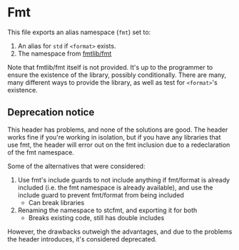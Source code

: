 # Fmt

This file exports an alias namespace (`fmt`) set to:

1. An alias for `std` if `<format>` exists.
2. The namespace from [fmtlib/fmt](//github.com/fmtlib/fmt)


Note that fmtlib/fmt itself is not provided. It's up to the programmer to ensure the existence of the library, possibly conditionally. There are many, many different ways to provide the library, as well as test for `<format>`'s existence. 


## Deprecation notice

This header has problems, and none of the solutions are good. The header works fine if you're working in isolation, but if you have any libraries that use fmt, the header will error out on the fmt inclusion due to a redeclaration of the fmt namespace.

Some of the alternatives that were considered:

1. Use fmt's include guards to not include anything if fmt/format is already included (i.e. the fmt namespace is already available), and use the include guard to prevent fmt/format from being included
    * Can break libraries
2. Renaming the namespace to stcfmt, and exporting it for both
    * Breaks existing code, still has double includes

However, the drawbacks outweigh the advantages, and due to the problems the header introduces, it's considered deprecated.
